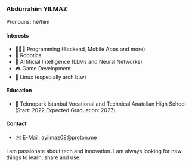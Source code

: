### Abdürrahim YILMAZ
Pronouns: he/him

#### Interests
* 🧑🏻‍💻 Programming (Backend, Mobile Apps and more)
* 🤖 Robotics
* 🧠 Artificial Intelligence (LLMs and Neural Networks)
* 🎮 Game Development
* 🐧 Linux (especially arch btw)

#### Education
* 🏫 Teknopark Istanbul Vocational and Technical Anatolian High School (Start: 2022 Expected Graduation: 2027)

#### Contact
* ✉️ E-Mail: ayilmaz08@proton.me

I am passionate about tech and innovation. I am always looking for new things to learn, share and use.
